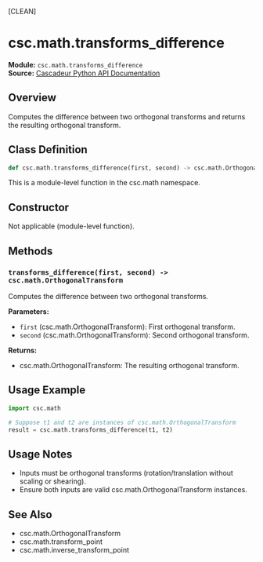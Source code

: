 [CLEAN]
<!-- Cleaned by batch script 2025-08-22 22:41 | Original: e8c8f13e -->

# csc.math.transforms_difference

**Module:** `csc.math.transforms_difference`  
**Source:** [Cascadeur Python API Documentation](https://cascadeur.com/python-api/_generate/csc.math.transforms_difference.html)

## Overview

Computes the difference between two orthogonal transforms and returns the resulting orthogonal transform.

## Class Definition

```python
def csc.math.transforms_difference(first, second) -> csc.math.OrthogonalTransform
```

This is a module-level function in the csc.math namespace.

## Constructor

Not applicable (module-level function).

## Methods

### `transforms_difference(first, second) -> csc.math.OrthogonalTransform`

Computes the difference between two orthogonal transforms.

**Parameters:**
- `first` (csc.math.OrthogonalTransform): First orthogonal transform.
- `second` (csc.math.OrthogonalTransform): Second orthogonal transform.

**Returns:**
- csc.math.OrthogonalTransform: The resulting orthogonal transform.

## Usage Example

```python
import csc.math

# Suppose t1 and t2 are instances of csc.math.OrthogonalTransform
result = csc.math.transforms_difference(t1, t2)
```

## Usage Notes

- Inputs must be orthogonal transforms (rotation/translation without scaling or shearing).
- Ensure both inputs are valid csc.math.OrthogonalTransform instances.

## See Also

- csc.math.OrthogonalTransform
- csc.math.transform_point
- csc.math.inverse_transform_point